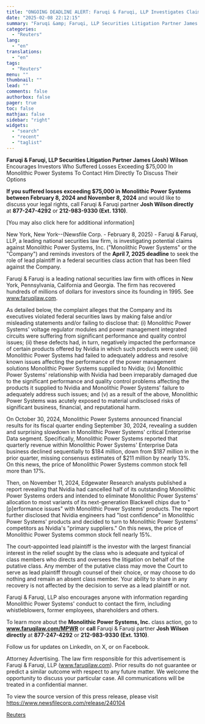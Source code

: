 ```yaml
---
title: "ONGOING DEADLINE ALERT: Faruqi & Faruqi, LLP Investigates Claims on Behalf of Investors of Monolithic Power Systems"
date: "2025-02-08 22:12:15"
summary: "Faruqi &amp; Faruqi, LLP Securities Litigation Partner James (Josh) Wilson Encourages Investors Who Suffered Losses Exceeding $75,000 In Monolithic Power Systems To Contact Him Directly To Discuss Their OptionsIf you suffered losses exceeding $75,000 in Monolithic Power Systems between February 8, 2024 and November 8, 2024 and would like to..."
categories:
  - "Reuters"
lang:
  - "en"
translations:
  - "en"
tags:
  - "Reuters"
menu: ""
thumbnail: ""
lead: ""
comments: false
authorbox: false
pager: true
toc: false
mathjax: false
sidebar: "right"
widgets:
  - "search"
  - "recent"
  - "taglist"
---
```


**Faruqi & Faruqi, LLP Securities Litigation Partner** **James (Josh) Wilson** Encourages Investors Who Suffered Losses Exceeding $75,000 In Monolithic Power Systems To Contact Him Directly To Discuss Their Options

**If you suffered losses exceeding $75,000 in** **Monolithic Power Systems** **between February 8, 2024 and November 8, 2024** and would like to discuss your legal rights, call Faruqi & Faruqi partner **Josh Wilson directly** at **877-247-4292** or **212-983-9330 (Ext. 1310)**.

[You may also click here for additional information]

New York, New York--(Newsfile Corp. - February 8, 2025) - Faruqi & Faruqi, LLP, a leading national securities law firm, is investigating potential claims against Monolithic Power Systems, Inc. ("Monolithic Power Systems" or the "Company") and reminds investors of the **April 7, 2025 deadline** to seek the role of lead plaintiff in a federal securities class action that has been filed against the Company.

Faruqi & Faruqi is a leading national securities law firm with offices in New York, Pennsylvania, California and Georgia. The firm has recovered hundreds of millions of dollars for investors since its founding in 1995. See www.faruqilaw.com.

As detailed below, the complaint alleges that the Company and its executives violated federal securities laws by making false and/or misleading statements and/or failing to disclose that: (i) Monolithic Power Systems' voltage regulator modules and power management integrated circuits were suffering from significant performance and quality control issues; (ii) these defects had, in turn, negatively impacted the performance of certain products offered by Nvidia in which such products were used; (iii) Monolithic Power Systems had failed to adequately address and resolve known issues affecting the performance of the power management solutions Monolithic Power Systems supplied to Nvidia; (iv) Monolithic Power Systems' relationship with Nvidia had been irreparably damaged due to the significant performance and quality control problems affecting the products it supplied to Nvidia and Monolithic Power Systems' failure to adequately address such issues; and (v) as a result of the above, Monolithic Power Systems was acutely exposed to material undisclosed risks of significant business, financial, and reputational harm.

On October 30, 2024, Monolithic Power Systems announced financial results for its fiscal quarter ending September 30, 2024, revealing a sudden and surprising slowdown in Monolithic Power Systems' critical Enterprise Data segment. Specifically, Monolithic Power Systems reported that quarterly revenue within Monolithic Power Systems' Enterprise Data business declined sequentially to $184 million, down from $187 million in the prior quarter, missing consensus estimates of $211 million by nearly 13%. On this news, the price of Monolithic Power Systems common stock fell more than 17%.

Then, on November 11, 2024, Edgewater Research analysts published a report revealing that Nvidia had cancelled half of its outstanding Monolithic Power Systems orders and intended to eliminate Monolithic Power Systems' allocation to most variants of its next-generation Blackwell chips due to "[p]erformance issues" with Monolithic Power Systems' products. The report further disclosed that Nvidia engineers had "lost confidence" in Monolithic Power Systems' products and decided to turn to Monolithic Power Systems' competitors as Nvidia's "primary suppliers." On this news, the price of Monolithic Power Systems common stock fell nearly 15%.

The court-appointed lead plaintiff is the investor with the largest financial interest in the relief sought by the class who is adequate and typical of class members who directs and oversees the litigation on behalf of the putative class. Any member of the putative class may move the Court to serve as lead plaintiff through counsel of their choice, or may choose to do nothing and remain an absent class member. Your ability to share in any recovery is not affected by the decision to serve as a lead plaintiff or not.

Faruqi & Faruqi, LLP also encourages anyone with information regarding Monolithic Power Systems' conduct to contact the firm, including whistleblowers, former employees, shareholders and others.

To learn more about the **Monolithic Power Systems, Inc.** class action, go to **www.faruqilaw.com/MPWR** or **call** Faruqi & Faruqi partner **Josh Wilson directly** at **877-247-4292** or **212-983-9330 (Ext. 1310)**.

Follow us for updates on LinkedIn, on X, or on Facebook.

Attorney Advertising. The law firm responsible for this advertisement is Faruqi & Faruqi, LLP (www.faruqilaw.com). Prior results do not guarantee or predict a similar outcome with respect to any future matter. We welcome the opportunity to discuss your particular case. All communications will be treated in a confidential manner.

To view the source version of this press release, please visit https://www.newsfilecorp.com/release/240104

[Reuters](https://www.tradingview.com/news/reuters.com,2025-02-08:newsml_NFC9HXHWl:0-ongoing-deadline-alert-faruqi-faruqi-llp-investigates-claims-on-behalf-of-investors-of-monolithic-power-systems/)
